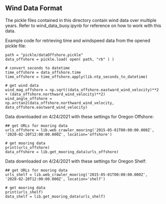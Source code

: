 ## Wind Data Format

The pickle files contained in this directory contain wind data over multiple
years. Refer to wind_data_buoy.ipynb for reference on how to work with this
data.

Example code for retrieving time and windspeed data from the opened pickle file:

    path = "pickle/dataOffshore.pickle"
    data_offshore = pickle.load( open( path, "rb" ) )

    # convert seconds to datetime
    time_offshore = data_offshore.time
    time_offshore = time_offshore.apply(lib.ntp_seconds_to_datetime)

    # get wind data
    wind_mag_offshore = np.sqrt((data_offshore.eastward_wind_velocity)**2 + (data_offshore.northward_wind_velocity)**2)
    wind_angle_offshore = np.arctan2(data_offshore.northward_wind_velocity, data_offshore.eastward_wind_velocity)

Data downloaded on 4/24/2021 with these settings for Oregon Offshore:

    ## get URLs for mooring data
    urls_offshore = lib.web_crawler_mooring('2015-05-01T00:00:00.000Z', '2020-02-20T12:00:00.000Z', location='offshore')

    # get mooring data
    print(urls_offshore)
    data_offshore = lib.get_mooring_data(urls_offshore)

Data downloaded on 4/24/2021 with these settings for Oregon Shelf:

    ## get URLs for mooring data
    urls_shelf = lib.web_crawler_mooring('2015-05-01T00:00:00.000Z', '2020-02-20T12:00:00.000Z', location='shelf')

    # get mooring data
    print(urls_shelf)
    data_shelf = lib.get_mooring_data(urls_shelf)
